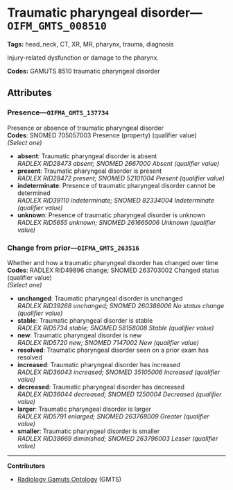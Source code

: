 # Traumatic pharyngeal disorder—`OIFM_GMTS_008510`

**Tags:** head_neck, CT, XR, MR, pharynx, trauma, diagnosis

Injury-related dysfunction or damage to the pharynx.

**Codes:** GAMUTS 8510 traumatic pharyngeal disorder

## Attributes

### Presence—`OIFMA_GMTS_137734`

Presence or absence of traumatic pharyngeal disorder  
**Codes**: SNOMED 705057003 Presence (property) (qualifier value)  
*(Select one)*

- **absent**: Traumatic pharyngeal disorder is absent  
_RADLEX RID28473 absent; SNOMED 2667000 Absent (qualifier value)_
- **present**: Traumatic pharyngeal disorder is present  
_RADLEX RID28472 present; SNOMED 52101004 Present (qualifier value)_
- **indeterminate**: Presence of traumatic pharyngeal disorder cannot be determined  
_RADLEX RID39110 indeterminate; SNOMED 82334004 Indeterminate (qualifier value)_
- **unknown**: Presence of traumatic pharyngeal disorder is unknown  
_RADLEX RID5655 unknown; SNOMED 261665006 Unknown (qualifier value)_

### Change from prior—`OIFMA_GMTS_263516`

Whether and how a traumatic pharyngeal disorder has changed over time  
**Codes**: RADLEX RID49896 change; SNOMED 263703002 Changed status (qualifier value)  
*(Select one)*

- **unchanged**: Traumatic pharyngeal disorder is unchanged  
_RADLEX RID39268 unchanged; SNOMED 260388006 No status change (qualifier value)_
- **stable**: Traumatic pharyngeal disorder is stable  
_RADLEX RID5734 stable; SNOMED 58158008 Stable (qualifier value)_
- **new**: Traumatic pharyngeal disorder is new  
_RADLEX RID5720 new; SNOMED 7147002 New (qualifier value)_
- **resolved**: Traumatic pharyngeal disorder seen on a prior exam has resolved  
- **increased**: Traumatic pharyngeal disorder has increased  
_RADLEX RID36043 increased; SNOMED 35105006 Increased (qualifier value)_
- **decreased**: Traumatic pharyngeal disorder has decreased  
_RADLEX RID36044 decreased; SNOMED 1250004 Decreased (qualifier value)_
- **larger**: Traumatic pharyngeal disorder is larger  
_RADLEX RID5791 enlarged; SNOMED 263768009 Greater (qualifier value)_
- **smaller**: Traumatic pharyngeal disorder is smaller  
_RADLEX RID38669 diminished; SNOMED 263796003 Lesser (qualifier value)_

---

**Contributors**

- [Radiology Gamuts Ontology](https://gamuts.net/) (GMTS)